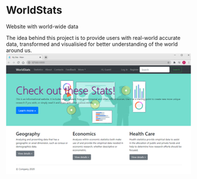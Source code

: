 # WorldStats
Website with world-wide data

The idea behind this project is to provide users with real-world accurate data, transformed and visualisied for better understanding of the world around us.
![](media/pictures/main.png)
